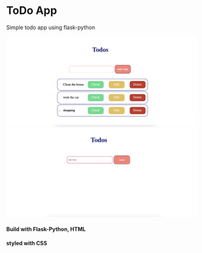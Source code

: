# ToDo App
Simple todo app using flask-python

![homepage](./assets/todo-python.png)
![editpage](./assets/edit-todo-python.png)




#### Build with Flask-Python, HTML
#### styled with CSS